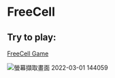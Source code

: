# FreeCell 
## Try to play:
[FreeCell Game](https://tonyrj3268.github.io/FreeCell/index.html)

![螢幕擷取畫面 2022-03-01 144059](https://user-images.githubusercontent.com/74391293/156118249-71fa580d-eb1a-4842-b583-0ac465b4d484.jpg)
